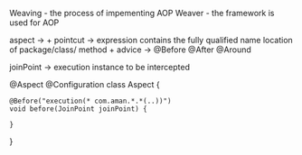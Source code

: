 
Weaving -  the process of impementing AOP
Weaver -  the framework is used for AOP


aspect -> 
    + pointcut -> 
        expression contains the fully qualified name location of package/class/ method
    + advice -> 
        @Before
        @After
        @Around

joinPoint -> execution instance to be intercepted



@Aspect
@Configuration
class Aspect {

    @Before("execution(* com.aman.*.*(..))")
    void before(JoinPoint joinPoint) {

    }
}


